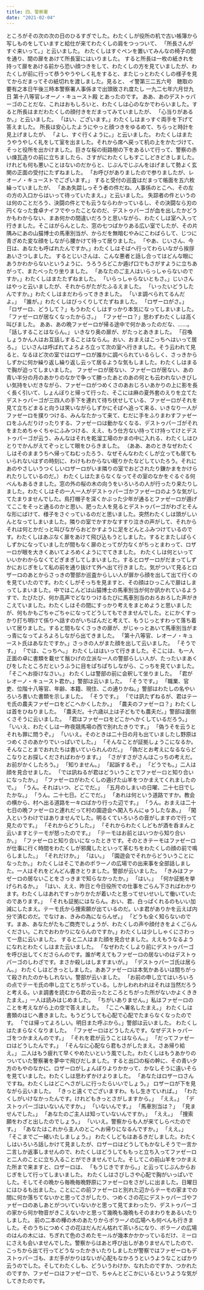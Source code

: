 ```yaml
---
title: 四、警察署
date: "2021-02-04"
---
```


ところがその次の次の日のひるすぎでした。わたくしが役所の机で古い帳簿から写しものをしていますと給仕が来てわたくしの肩をつっついて、
「所長さんがすぐ来いって。」と云いました。
わたくしはすぐペンを置いてみんなの椅子の間を通り、間の扉をあけて所長室にはいりました。
すると所長は一枚の紙きれを持って扉をあける前から恐い顔つきをして、わたくしの方を見ていましたが、わたくしが前に行って恭うやうやしく礼をすると、またじっとわたくしの様子を見てからだまってその紙切れを渡しました。見ると、
イ警第三二五六号　聴取の要有之本日午後三時本警察署人事係まで出頭致され度たし
一九二七年六月廿九日
第十八等官レオーノ・キュースト殿
とあったのです。
ああ、あのデストゥパーゴのことだな、これはおもしろいと、わたくしは心のなかでわらいました。すると所長はまだわたくしの顔付きをだまってみていましたが、
「心当りがあるか。」と云いました。
「はい、ございます。」わたくしはまっすぐ両手を下げて答えました。
所長は安心したようにやっと顔つきをゆるめて、ちらっと時計を見上げましたが、
「よし、すぐ行くように。」と云いました。
わたくしはまたうやうやしく礼をして室を出ました。それから席へ戻って机の上をかたづけて、そっと役所を出かけました。巨きな桜の街路樹の下をあるいて行って、警察の赤い煉瓦造りの前に立ちましたら、さすがにわたくしもすこしどきどきしました。けれども何も悪いことはないのだからと、じぶんでじぶんをはげまして勢よく玄関の正面の受付にたずねました。
「お呼びがありましたので参りましたが、レオーノ・キューストでございます。」
すると受付の巡査はだまって帳面を五六枚繰っていましたが、
「ああ失踪しっそう者の件だね、人事係のとこへ、その左の方の入口からはいって待っていたまえ。」と云いました。
失踪者の件というのは何のことだろう、決闘の件とでも云うならわかっているし、その決闘なら刃の円くなった食卓ナイフでやったことなのだ、デストゥパーゴが血を出したかどうかもわからない、まあ何かの間違いだろうと思いながら、わたくしは室へ入って行きました。そこはがらんとした、窓の七つばかりある広い室でしたが、その片隅みにあの山猫博士の馬車別当が、からだを無暗むやみにこわばらして、じつに青ざめた変な顔をしながら腰かけて待って居りました。
「やあ、じいさん、今日は、あなたも呼ばれたんですか。」わたくしはそばへ行ってわらいながら挨拶あいさつしました。
するとじいさんは、こんな悪者と話し合ってはどんな眼にあうかわからないというように、うろうろどこか遁げ口でもさがすように立ちあがって、またべったり坐りました。
「あなたのご主人はいらっしゃらないのですか。」わたくしはまたたずねました。
「いらっしゃらないともさ。」じいさんはやっと云いましたが、それからがたがたふるえました。
「いったいどうしたんですか。」わたくしはまだわらってききました。
「いま調べられてるんだよ。」
「誰が。」わたくしはびっくりしてたずねました。
「ロザーロがさ。」
「ロザーロ、どうして？」もうわたくしはすっかり本気になってしまいました。
「ファゼーロが居なくなったからさ。」
「ファゼーロ？」思わずわたくしは高く叫びました。
ああ、あの晩ファゼーロが帰る途中で何かあったのだな、……。
「話しすることはならん。」
いきなり奥の扉が、がたっとあきました。
「召喚しょうかん人はお互話しすることはならん。おい、おまえはこっちへはいって居ろ。」
じいさんは呼ばれてよろよろ立って次の室へ行きました。そう云われて見ると、なるほど次の室ではロザーロが誰かに調べられているらしく、さっきからしずかに何か繰り返し繰り返し云って居るような気もしました。わたくしはまるで胸が迫ってしまいました。
ファゼーロが居ない、ファゼーロが居ない、あの青い半分の月のあかりのなかで争って勝ったあとのあの何とも云われないきびしい気持をいだきながら、ファゼーロがつめくさのあおじろいあかりの上に影を長く長く引いて、しょんぼりと帰って行った、そこには麻の夏外套のえりを立てたデストゥパーゴが三四人の手下を連れて待ち伏せしている、ファゼーロがそれを見て立ちどまると向うは笑いながらしずかにそばへ追って来る、いきなり一人がファゼーロを撲りつける、みんなたかって来て、むだに手をふりまわすファゼーロをふんだりけったりする、ファゼーロは動かなくなる、デストゥパーゴがそれをまためちゃくちゃにふみつける、ええ、もう仕方ない持ってけ持ってけとデストゥパーゴが云う、みんなはそれを乾溜工場のかまの中に入れる、わたくしはひとりでかんがえてぞっとして眼をひらきました。
（ああ、あのときなぜわたくしはそのままうちへ帰ってねむったろう、なぜそんなわたくしが立っても居てもいられないはずの時刻に、わけもわからない眠りかたなどしていたろう。それにあのやさしいうつくしいロザーロがいま隣りの室でおどされたり鎌かまをかけられたりしているのだ。）
わたくしはたまらなくなってその室のなかをぐるぐる何べんもあるきました。窓の外の桜の木の向うをいろいろの人が行ったり来たりしました。わたくしはその一人一人がデストゥパーゴかファゼーロのような気がしてたまりませんでした。鳥打帽子を深くかぶった少年が通るとファゼーロが遁げてここをそっと通るのかと思い、肥った人を見るとデストゥパーゴがわざとそんな形にばけて、様子をさぐっているのだと思いました。突然わたくしは頭がしいんとなってしまいました。隣りの室でかすかなすすり泣きの声がして、それからそれは何とかだっと叫びながらおどかすように足をどんとふみつけているのです。わたくしはあぶなく扉をあけて飛び込もうとしました。するとまたしばらくしずかになっていましたが間もなく扉のとってが力なくがちっとまわって、ロザーロが眼を大きくあいてよろめくようにでてきました。
わたくしは何といっていいかわからなくてどぎまぎしてしまいました。するとロザーロがだまってしずかにおじぎをして私の前を通り抜けて外へ出て行きました。気がついて見るとロザーロのあとからさっきの警部か巡査からしい人が扉から顔を出して出て行くのを見ていたのです。わたくしがそっちを見ますと、その顔はひっこんで扉はしまってしまいました。中ではこんどは山猫博士の馬車別当が何か訊かれているようすで、たびたび、何か高声でどなりつけるたびに馬車別当のおろおろした声がきこえていました。わたくしはその間にすっかり考えをまとめようと思いましたが、何もかもごちゃごちゃになってどうしてもできませんでした。とにかくすっかり打ち明けて係りへ話すのがいちばんだと考えて、もうじっとすわって落ち着いて居りました。すると間もなくさっきの扉が、がじゃっとあいて馬車別当がまっ青になってよろよろしながら出てきました。
「第十八等官、レオーノ・キュースト氏はあなたですか。」さっきの人がまた顔を出して云いました。
「そうです。」
「では、こっちへ。」
わたくしははいって行きました。そこには、も一人正面の卓に書類を載せて鬚ひげの立派な一人の警部らしい人が、たったいまあくびをしたところだというふうに目をぱちぱちしながら、こっちを見ていました。
「そこへお掛けなさい。」
わたくしは警部の前に会釈して坐りました。
「君がレオーノ・キュースト君か。」警部は云いました。
「そうです。」
「職業、官吏、位階十八等官、年齢、本籍、現住、この通りかね。」警部はわたしの名やいろいろ書いた書類を示しました。
「そうです。」
「では訊たずねるが、君はテーモ氏の農夫ファゼーロをどこへかくしたか。」
「農夫のファゼーロ？」わたくしは首をひねりました。
「農夫だ。十六歳以上は子どもでも農夫だ。」警部は面倒くさそうに云いました。
「君はファゼーロをどこかへかくしているだろう。」
「いいえ、わたくしは一昨夜競馬場の西で別れたきりです。」
「偽うそを云うとそれも罪に問うぞ。」
「いいえ。そのときは二十日の月も出ていましたし野原はつめくさのあかりでいっぱいでした。」
「そんなことが証拠しょうこになるか。そんなことまでおれたちは書いていられんのだ。」
「偽だとお考えになるならどこなりとお探しくださればわかります。」
「さがすさがさんはこっちの考えだ。お前がかくしたろう。」
「知りません。」
「起訴するぞ。」
「どうでも。」二人は顔を見合せました。
「では訊ねるが君はどういうことでファゼーロと知り合いになったか。」
「ファゼーロがわたくしの遁げた山羊をつかまえてくれましたので。」
「うん。それはいつ、どこでだ。」
「五月のしまいの日曜、二十七日でしたかな。」
「うん。二十七日。どこでだ。」
「あれは何という道路ですか。教会の横から、村へ出る道路を一キロばかり行った辺です。」
「うん。おまえは二十七日の晩ファゼーロと連れだって村の園遊会へ闖入ちんにゅうしたなあ。」
「闖入というわけではありませんでした。明るくていろいろの音がしますので行って見たのです。」
「それからどうした。」
「それからわたくしどもが酒を呑まんと云いますとテーモが怒ったのです。」
「テーモはお前とはいつから知り合いか。」
「ファゼーロと知り合いになったときです。そのときテーモはファゼーロが仕事に行く時間をわたくしが邪魔したといって革むちをわたくしの顔の前で鳴らしました。」
「それだけか。」
「はい。」
「園遊会でそれからどういうことになったか。」
わたくしはそこであのポラーノの広場での出来事を全部話しました。一人はそれをどんどん書きとりました。警部が云いました。
「きみはファゼーロの居ないことをさっきまで知らなかったか。」
「はい。」
「何か証拠を挙げられるか。」
「はい、ええ、昨日と今日役所での仕事をごらん下さればわかります。わたくしはあれですっかりかたが着いたと思ってせいせいして働いていたのであります。」
「それも証拠にはならん。おい、君、白っぱくれるのもいい加減にしたまえ。テーモ氏から捜索願が出ているのだ。いま君がありかを云えば内分で済むのだ。でなけぁ、きみの為にならんぜ。」
「どうも全く知らないのです。まあ、あなたがたもご商売でしょうが、わたくしの声や顔付きをよくごらんください。これでおわかりにならんのですか。」わたくしは少ししゃくにさわって一息に云いました。
すると二人はまた顔を見合せました。ええもうなるようになれとわたくしはまた云いました。
「なぜわたくしより前にデストゥパーゴを呼び出してくださらんのです。誰が考えてもファゼーロの居ないのはデストゥパーゴのしわざです。まさか殺しはしますまいが。」
「デストゥパーゴ氏は居らん。」
わたくしはどきっとしました。ああファゼーロは本気かあるいは間ちがって殺されたのかもしれない。警部が云いました。
「お前の申し立てはいろいろの点でテーモ氏の申し立てとちがっている。しかしわれわれはそれは当然だろうと考える。いま調書を読むから君の云ったところとちがった所がないかよくききたまえ。」一人は読みはじめました。
「ちがいありません。」私はファゼーロのことを考えながら上の空で答えました。
「ここへ署名したまえ。」
わたくしは書類のはじへ書きました。もうどうしても心配で心配でたまらなくなったのです。
「では帰ってよろしい。明日また呼ぶから。」警部は云いました。
わたくしはたまらなくなりました。
「ファゼーロはどうしたんです。なぜデストゥパーゴをつかまえんのです。」
「それを君が云うことはならん。」
「だってファゼーロはどうしたんです。」
「そんなに心配なら君もさがしたまえ。さあ帰り給え。」
二人はもう疲れて早くやめたいという風でした。わたくしはもうあかりのついていた警察署を夢中で飛びだしました。すると出口の桜の幹に、その青い夕方のもやのなかに、ロザーロがしょんぼりよりかかって、かなしそうに遠いそらを見ていました。わたくしは思わずかけよりました。
「あなたはロザーロさんですね。わたくしはどこへさがしに行ったらいいでしょう。」
ロザーロが下を見ながら云いました。
「きっと遠くでございますわ。もし生きていれば。」
「わたくしがいけなかったんです。けれどもきっとさがしますから。」
「ええ。」
「デストゥパーゴはいないんですか。」
「いないんです。」
「馬車別当は？」
「見ませんでした。」
「あなたのご主人は知っていないんですか。」
「ええ。」
「捜索願をわざと出したのでしょう。」
「いいえ。警察からも人が来てしらべたのです。」
「あなたはこれから主人のとこへお帰りになるんですか。」
「ええ。」
「そこまでご一緒いたしましょう。」
わたくしどもはあるきだしました。わたくしはいろいろ話しかけて見ましたが、ロザーロはどうしてもかなしそうで一言か二言しか返事しませんので、わたくしはどうしてももっと立ち入ってファゼーロと二人のことに立ち入ることができませんでした。そしてこの前山羊をつかまえた所まで来ますと、ロザーロは、
「もうじきですから。」と云ってじぶんからおじぎをして行ってしまいました。
わたくしはさびしさや心配で胸がいっぱいでした。そしてその晩から毎晩毎晩野原にファゼーロをさがしに出ました。日曜日にはひるも出ました。ことにこの前ファゼーロと別れた辺からテーモの家までの間に何か落ちてないかと思ってさがしたり、つめくさの花にデストゥパーゴやファゼーロのあしあとがついていないかと思って見てまわったり、デストゥパーゴの家から何か物音がきこえないかと思って幾晩も幾晩もそのまわりをあるいたりしました。
前の二本の樺の木のあたりからポラーノの広場へも何べんも行きました。そのうちにつめくさの花はだんだん枯れて茶いろになり、ポラーノの広場のはんの木には、ちぎれて色のさめたモールが幾本かかかっているだけ、ミーロにさえも会いませんでした。警察からはあと呼び出しがありませんでしたので、こっちから出て行ってどうなったかきいたりしましたが警察ではファゼーロもデストゥパーゴも、まだ手がかりはないが心配もなかろうというようなことばかり云うのでした。そしてわたくしも、どういうわけか、なれたのですか、つかれたのですか、ファゼーロはファゼーロで、ちゃんとどこかにいるというような気がしてきたのです。